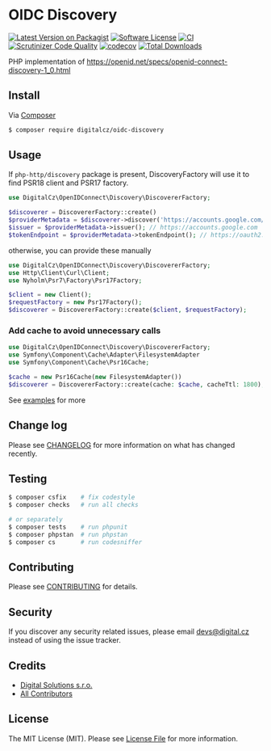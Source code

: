 # OIDC Discovery

[![Latest Version on Packagist][ico-version]][link-packagist]
[![Software License][ico-license]](LICENSE)
[![CI](https://github.com/digitalcz/oidc-discovery/workflows/CI/badge.svg)]()
[![Scrutinizer Code Quality](https://scrutinizer-ci.com/g/digitalcz/oidc-discovery/badges/quality-score.png?b=1.x)](https://scrutinizer-ci.com/g/digitalcz/oidc-discovery/?branch=1.x)
[![codecov](https://codecov.io/gh/digitalcz/oidc-discovery/branch/master/graph/badge.svg)](https://codecov.io/gh/digitalcz/oidc-discovery)
[![Total Downloads][ico-downloads]][link-downloads]

PHP implementation of https://openid.net/specs/openid-connect-discovery-1_0.html

## Install

Via [Composer](https://getcomposer.org/)

```bash
$ composer require digitalcz/oidc-discovery
```

## Usage

If `php-http/discovery` package is present, DiscoveryFactory will use it to find PSR18 client and PSR17 factory.

```php
use DigitalCz\OpenIDConnect\Discovery\DiscovererFactory;

$discoverer = DiscovererFactory::create()
$providerMetadata = $discoverer->discover('https://accounts.google.com/.well-known/openid-configuration');
$issuer = $providerMetadata->issuer(); // https://accounts.google.com
$tokenEndpoint = $providerMetadata->tokenEndpoint(); // https://oauth2.googleapis.com/token
```

otherwise, you can provide these manually 
```php
use DigitalCz\OpenIDConnect\Discovery\DiscovererFactory;
use Http\Client\Curl\Client;
use Nyholm\Psr7\Factory\Psr17Factory;

$client = new Client();
$requestFactory = new Psr17Factory();
$discoverer = DiscovererFactory::create($client, $requestFactory);
```

### Add cache to avoid unnecessary calls
```php
use DigitalCz\OpenIDConnect\Discovery\DiscovererFactory;
use Symfony\Component\Cache\Adapter\FilesystemAdapter
use Symfony\Component\Cache\Psr16Cache;

$cache = new Psr16Cache(new FilesystemAdapter())
$discoverer = DiscovererFactory::create(cache: $cache, cacheTtl: 1800);
```

See [examples](examples) for more

## Change log

Please see [CHANGELOG](CHANGELOG.md) for more information on what has changed recently.

## Testing

``` bash
$ composer csfix    # fix codestyle
$ composer checks   # run all checks 

# or separately
$ composer tests    # run phpunit
$ composer phpstan  # run phpstan
$ composer cs       # run codesniffer
```

## Contributing

Please see [CONTRIBUTING](CONTRIBUTING.md) for details.

## Security

If you discover any security related issues, please email devs@digital.cz instead of using the issue tracker.

## Credits

- [Digital Solutions s.r.o.][link-author]
- [All Contributors][link-contributors]

## License

The MIT License (MIT). Please see [License File](LICENSE) for more information.

[ico-version]: https://img.shields.io/packagist/v/digitalcz/oidc-discovery.svg?style=flat-square
[ico-license]: https://img.shields.io/badge/license-MIT-brightgreen.svg?style=flat-square
[ico-downloads]: https://img.shields.io/packagist/dt/digitalcz/oidc-discovery.svg?style=flat-square

[link-packagist]: https://packagist.org/packages/digitalcz/oidc-discovery
[link-downloads]: https://packagist.org/packages/digitalcz/oidc-discovery
[link-author]: https://github.com/digitalcz
[link-contributors]: ../../contributors
